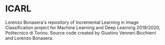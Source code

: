 # ICARL

Lorenzo Bonasera's repository of Incremental Learning in Image Classification project for Machine Learning and Deep Learning 2019/2020, Politecnico di Torino.
Source code created by Giustino Venneri Bicchierri and Lorenzo Bonasera.
